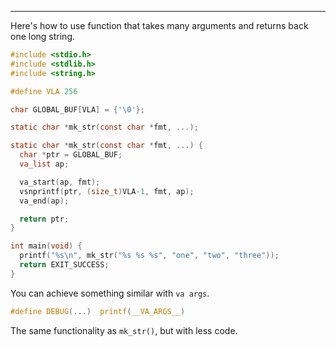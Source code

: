 
---

Here's how to use function that takes many arguments and returns back one long string.

```c
#include <stdio.h>
#include <stdlib.h>
#include <string.h>

#define VLA 256

char GLOBAL_BUF[VLA] = {'\0'};

static char *mk_str(const char *fmt, ...);

static char *mk_str(const char *fmt, ...) {
  char *ptr = GLOBAL_BUF;
  va_list ap;

  va_start(ap, fmt);
  vsnprintf(ptr, (size_t)VLA-1, fmt, ap);
  va_end(ap);

  return ptr;
}

int main(void) {
  printf("%s\n", mk_str("%s %s %s", "one", "two", "three"));
  return EXIT_SUCCESS;
}
```

You can achieve something similar with `va args`.

```c
#define DEBUG(...)  printf(__VA_ARGS__)
```

The same functionality as `mk_str()`, but with less code.